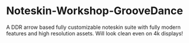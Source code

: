 # Noteskin-Workshop-GrooveDance
A DDR arrow based fully customizable noteskin suite with fully modern features and high resolution assets. Will look clean even on 4k displays!
